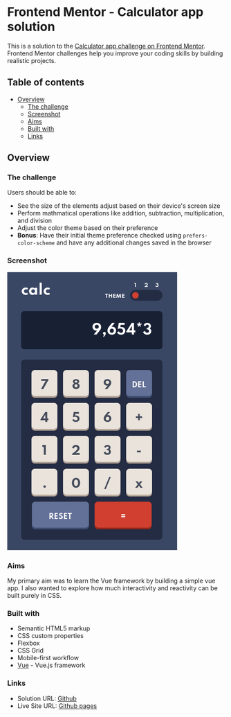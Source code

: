 # Frontend Mentor - Calculator app solution

This is a solution to the [Calculator app challenge on Frontend Mentor](https://www.frontendmentor.io/challenges/calculator-app-9lteq5N29). Frontend Mentor challenges help you improve your coding skills by building realistic projects. 

## Table of contents

- [Overview](#overview)
  - [The challenge](#the-challenge)
  - [Screenshot](#screenshot)
  - [Aims](#aims)
  - [Built with](#built-with)
  - [Links](#links)

## Overview

### The challenge

Users should be able to:

- See the size of the elements adjust based on their device's screen size
- Perform mathmatical operations like addition, subtraction, multiplication, and division
- Adjust the color theme based on their preference
- **Bonus**: Have their initial theme preference checked using `prefers-color-scheme` and have any additional changes saved in the browser

### Screenshot
![](./design/screenshot.png)

### Aims

My primary aim was to learn the Vue framework by building a simple vue app. I also wanted to explore how much interactivity and reactivity can be built purely in CSS.

### Built with

- Semantic HTML5 markup
- CSS custom properties
- Flexbox
- CSS Grid
- Mobile-first workflow
- [Vue](https://vuejs.org/) - Vue.js framework

### Links

- Solution URL: [Github](https://github.com/seanyoung247/calculator-app)
- Live Site URL: [Github pages](https://seanyoung247.github.io/calculator-app/)
